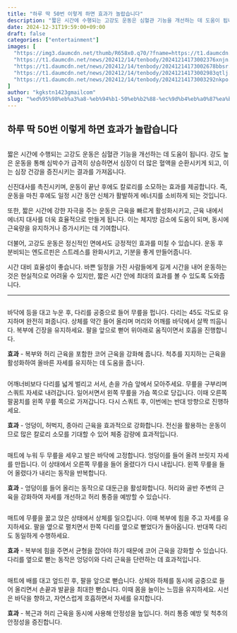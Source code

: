 ```yaml
---
title: "하루 딱 50번 이렇게 하면 효과가 놀랍습니다"
description: "짧은 시간에 수행되는 고강도 운동은 심혈관 기능을 개선하는 데 도움이 됩니다. 강도 높은 운동을 통해 심박수가 급격히 상승하면서 심장이 더 많은 혈액을 순환시키게 되고, 이는 심장 건강을 증진시키는 결과를 가져옵니다."
date: 2024-12-31T19:59:00+09:00
draft: false
categories: ["entertainment"]
images: [
  "https://img3.daumcdn.net/thumb/R658x0.q70/?fname=https://t1.daumcdn.net/news/202412/14/tenbody/20241214173002135ckbk.jpg"
  "https://t1.daumcdn.net/news/202412/14/tenbody/20241214173002376xnjn.gif"
  "https://t1.daumcdn.net/news/202412/14/tenbody/20241214173002678bbsr.gif"
  "https://t1.daumcdn.net/news/202412/14/tenbody/20241214173002983qtlj.gif"
  "https://t1.daumcdn.net/news/202412/14/tenbody/20241214173003292nkpo.gif"
]
author: "kgkstn1423gmailcom"
slug: "%ed%95%98%eb%a3%a8-%eb%94%b1-50%eb%b2%88-%ec%9d%b4%eb%a0%87%ea%b2%8c-%ed%95%98%eb%a9%b4-%ed%9a%a8%ea%b3%bc%ea%b0%80-%eb%86%80%eb%9e%8d%ec%8a%b5%eb%8b%88%eb%8b%a4"
---
```


<h2 >하루 딱 50번 이렇게 하면 효과가 놀랍습니다</h2> <figure ><img src="https://img3.daumcdn.net/thumb/R658x0.q70/?fname=https://t1.daumcdn.net/news/202412/14/tenbody/20241214173002135ckbk.jpg" alt=""/></figure> <p>짧은 시간에 수행되는 고강도 운동은 심혈관 기능을 개선하는 데 도움이 됩니다. 강도 높은 운동을 통해 심박수가 급격히 상승하면서 심장이 더 많은 혈액을 순환시키게 되고, 이는 심장 건강을 증진시키는 결과를 가져옵니다.</p> <p>신진대사를 촉진시키며, 운동이 끝난 후에도 칼로리를 소모하는 효과를 제공합니다. 즉, 운동을 마친 후에도 일정 시간 동안 신체가 활발하게 에너지를 소비하게 되는 것입니다.</p> <p>또한, 짧은 시간에 강한 자극을 주는 운동은 근육을 빠르게 활성화시키고, 근육 내에서 에너지 대사를 더욱 효율적으로 만들게 됩니다. 이는 체지방 감소에 도움이 되며, 동시에 근육량을 유지하거나 증가시키는 데 기여합니다.</p> <p>더불어, 고강도 운동은 정신적인 면에서도 긍정적인 효과를 미칠 수 있습니다. 운동 후 분비되는 엔도르핀은 스트레스를 완화시키고, 기분을 좋게 만들어줍니다.</p> <p>시간 대비 효율성이 좋습니다. 바쁜 일정을 가진 사람들에게 길게 시간을 내어 운동하는 것은 현실적으로 어려울 수 있지만, 짧은 시간 안에 최대의 효과를 볼 수 있도록 도와줍니다.</p> <hr /> <figure ><img src="https://t1.daumcdn.net/news/202412/14/tenbody/20241214173002376xnjn.gif" alt=""/></figure> <p>바닥에 등을 대고 누운 후, 다리를 공중으로 들어 무릎을 펍니다. 다리는 45도 각도로 유지하며 완전히 펴줍니다. 상체를 약간 들어 올리며 머리와 어깨를 바닥에서 살짝 띄웁니다. 복부에 긴장을 유지하세요. 팔을 앞으로 뻗어 위아래로 움직이면서 호흡을 진행합니다.</p> <p><strong>효과</strong> - 복부와 허리 근육을 포함한 코어 근육을 강화해 줍니다. 척추를 지지하는 근육을 활성화하여 올바른 자세를 유지하는 데 도움을 줍니다.</p> <figure ><img src="https://t1.daumcdn.net/news/202412/14/tenbody/20241214173002678bbsr.gif" alt=""/></figure> <p>어깨너비보다 다리를 넓게 벌리고 서서, 손을 가슴 앞에서 모아주세요. 무릎을 구부리며 스쿼트 자세로 내려갑니다. 일어서면서 왼쪽 무릎을 가슴 쪽으로 당깁니다. 이때 오른쪽 팔꿈치를 왼쪽 무릎 쪽으로 가져갑니다. 다시 스쿼트 후, 이번에는 반대 방향으로 진행하세요.</p> <p><strong>효과</strong> - 엉덩이, 허벅지, 종아리 근육을 효과적으로 강화합니다. 전신을 활용하는 운동이므로 많은 칼로리 소모를 기대할 수 있어 체중 감량에 효과적입니다.</p> <figure ><img src="https://t1.daumcdn.net/news/202412/14/tenbody/20241214173002983qtlj.gif" alt=""/></figure> <p>매트에 누워 두 무릎을 세우고 발은 바닥에 고정합니다. 엉덩이를 들어 올려 브릿지 자세를 만듭니다. 이 상태에서 오른쪽 무릎을 들어 올렸다가 다시 내립니다. 왼쪽 무릎을 들어 올렸다가 내리는 동작을 반복합니다.</p> <p><strong>효과</strong> - 엉덩이를 들어 올리는 동작으로 대둔근을 활성화합니다. 허리와 골반 주변의 근육을 강화하여 자세를 개선하고 허리 통증을 예방할 수 있습니다.</p> <figure ><img src="https://t1.daumcdn.net/news/202412/14/tenbody/20241214173003292nkpo.gif" alt=""/></figure> <p>매트에 무릎을 꿇고 앉은 상태에서 상체를 일으킵니다. 이때 복부에 힘을 주고 자세를 유지하세요. 팔을 옆으로 펼치면서 한쪽 다리를 옆으로 뻗었다가 돌아옵니다. 반대쪽 다리도 동일하게 수행하세요.</p> <p><strong>효과</strong> - 복부에 힘을 주면서 균형을 잡아야 하기 때문에 코어 근육을 강화할 수 있습니다. 다리를 옆으로 뻗는 동작은 엉덩이와 다리 근육을 단련하는 데 효과적입니다.</p> <figure ><img src="https://t1.daumcdn.net/news/202412/14/tenbody/20241214173003565hnvc.gif" alt=""/></figure> <p>매트에 배를 대고 엎드린 후, 팔을 앞으로 뻗습니다. 상체와 하체를 동시에 공중으로 들어 올리면서 손끝과 발끝을 최대한 뻗습니다. 이때 몸을 늘이는 느낌을 유지하세요. 시선은 바닥을 향하고, 자연스럽게 호흡하면서 자세를 유지합니다.</p> <p><strong>효과</strong> - 복근과 허리 근육을 동시에 사용해 안정성을 높입니다. 허리 통증 예방 및 척추의 안정성을 증진합니다.</p>